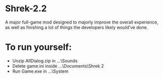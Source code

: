 # Shrek-2.2
A major full-game mod designed to majorly improve the overall experience, as well as finishing a lot of things the developers likely would've done.


# To run yourself:
- Unzip AllDialog.zip in ...\Sounds
- Delete game.ini inside ...\Documents\Shrek 2
- Run Game.exe in ...\System

